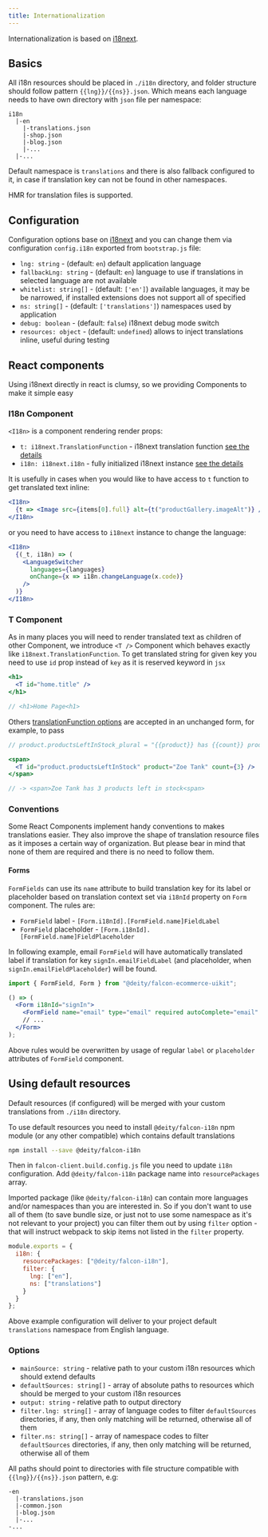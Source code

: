 ```yaml
---
title: Internationalization
---
```


Internationalization is based on [i18next](https://www.i18next.com/).

## Basics

All i18n resources should be placed in `./i18n` directory, and folder structure should follow pattern `{{lng}}/{{ns}}.json`. Which means each language needs to have own directory with `json` file per namespace:

```text
i18n
  |-en
    |-translations.json
    |-shop.json
    |-blog.json
    |-...
  |-...
```

Default namespace is `translations` and there is also fallback configured to it, in case if translation key can not be found in other namespaces.

HMR for translation files is supported.

## Configuration

Configuration options base on [i18next](https://www.i18next.com/overview/configuration-options) and you can change them via configuration `config.i18n` exported from `bootstrap.js` file:

- `lng: string` - (default: `en`) default application language
- `fallbackLng: string` - (default: `en`) language to use if translations in selected language are not available
- `whitelist: string[]` - (default: `['en']`) available languages, it may be be narrowed, if installed extensions does not support all of specified
- `ns: string[]` - (default: `['translations']`) namespaces used by application
- `debug: boolean` - (default: `false`) i18next debug mode switch
- `resources: object` - (default: `undefined`) allows to inject translations inline, useful during testing

## React components

Using i18next directly in react is clumsy, so we providing Components to make it simple easy

### I18n Component

`<I18n>` is a component rendering render props:

- `t: i18next.TranslationFunction` - i18next translation function [see the details](https://www.i18next.com/overview/api#t)
- `i18n: i18next.i18n` - fully initialized i18next instance [see the details](https://www.i18next.com/overview/api#api)

It is usefully in cases when you would like to have access to `t` function to get translated text inline:

```jsx
<I18n>
  {t => <Image src={items[0].full} alt={t("productGallery.imageAlt")} />}
</I18n>
```

or you need to have access to `i18next` instance to change the language:

```jsx
<I18n>
  {(_t, i18n) => (
    <LanguageSwitcher
      languages={languages}
      onChange={x => i18n.changeLanguage(x.code)}
    />
  )}
</I18n>
```

### T Component

As in many places you will need to render translated text as children of other Component, we introduce `<T />` Component which behaves exactly like `i18next.TranslationFunction`. To get translated string for given key you need to use `id` prop instead of `key` as it is reserved keyword in `jsx`

```jsx
<h1>
  <T id="home.title" />
</h1>

// <h1>Home Page<h1>
```

Others [translationFunction options](https://www.i18next.com/translation-function/essentials#overview-options) are accepted in an unchanged form, for example, to pass

```jsx
// product.productsLeftInStock_plural = "{{product}} has {{count}} products left in stock" */

<span>
  <T id="product.productsLeftInStock" product="Zoe Tank" count={3} />
</span>

// -> <span>Zoe Tank has 3 products left in stock<span>
```

### Conventions

Some React Components implement handy conventions to makes translations easier. They also improve the shape of translation resource files as it imposes a certain way of organization. But please bear in mind that none of them are required and there is no need to follow them.

#### Forms

`FormFields` can use its `name` attribute to build translation key for its label or placeholder based on translation context set via `i18nId` property on `Form` component. The rules are:

- `FormField` label - `[Form.i18nId].[FormField.name]FieldLabel`
- `FormField` placeholder - `[Form.i18nId].[FormField.name]FieldPlaceholder`

In following example, email `FormField` will have automatically translated label if translation for key `signIn.emailFieldLabel` (and placeholder, when `signIn.emailFieldPlaceholder`) will be found.

```jsx
import { FormField, Form } from "@deity/falcon-ecommerce-uikit";

() => (
  <Form i18nId="signIn">
    <FormField name="email" type="email" required autoComplete="email" />
    // ...
  </Form>
);
```

Above rules would be overwritten by usage of regular `label` or `placeholder` attributes of `FormField` component.

## Using default resources

Default resources (if configured) will be merged with your custom translations from `./i18n` directory.

To use default resources you need to install `@deity/falcon-i18n` npm module (or any other compatible) which contains default translations

```bash
npm install --save @deity/falcon-i18n
```

Then in `falcon-client.build.config.js` file you need to update `i18n` configuration. Add `@deity/falcon-i18n` package name into `resourcePackages` array.

Imported package (like `@deity/falcon-i18n`) can contain more languages and/or namespaces than you are interested in. So if you don't want to use all of them (to save bundle size, or just not to use some namespace as it's not relevant to your project) you can filter them out by using `filter` option - that will instruct webpack to skip items not listed in the `filter` property.

```javascript
module.exports = {
  i18n: {
    resourcePackages: ["@deity/falcon-i18n"],
    filter: {
      lng: ["en"],
      ns: ["translations"]
    }
  }
};
```

Above example configuration will deliver to your project default `translations` namespace from English language.

### Options

- `mainSource: string` - relative path to your custom i18n resources which should extend defaults
- `defaultSources: string[]` - array of absolute paths to resources which should be merged to your custom i18n resources
- `output: string` - relative path to output directory
- `filter.lng: string[]` - array of language codes to filter `defaultSources` directories, if any, then only matching will be returned, otherwise all of them
- `filter.ns: string[]` - array of namespace codes to filter `defaultSources` directories, if any, then only matching will be returned, otherwise all of them

All paths should point to directories with file structure compatible with `{{lng}}/{{ns}}.json` pattern, e.g:

```text
-en
  |-translations.json
  |-common.json
  |-blog.json
  |-...
-...
```
